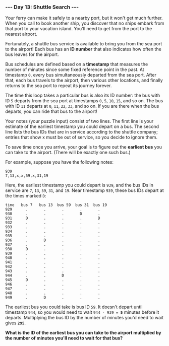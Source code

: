 ### --- Day 13: Shuttle Search ---

Your ferry can make it safely to a nearby port, but it won't get much 
further. When you call to book another ship, you discover that no ships 
embark from that port to your vacation island. You'll need to get from the 
port to the nearest airport.

Fortunately, a shuttle bus service is available to bring you from the sea 
port to the airport! Each bus has an **ID number** that also indicates how 
often the bus leaves for the airport.

Bus schedules are defined based on a **timestamp** that measures the number of 
minutes since some fixed reference point in the past. At timestamp `0`, every 
bus simultaneously departed from the sea port. After that, each bus travels 
to the airport, then various other locations, and finally returns to the 
sea port to repeat its journey forever.

The time this loop takes a particular bus is also its ID number: the bus 
with ID `5` departs from the sea port at timestamps `0`, `5`, `10`, `15`, and so on. 
The bus with ID `11` departs at `0`, `11`, `22`, `33`, and so on. If you are there 
when the bus departs, you can ride that bus to the airport!

Your notes (your puzzle input) consist of two lines. The first line is your 
estimate of the earliest timestamp you could depart on a bus. The second 
line lists the bus IDs that are in service according to the shuttle 
company; entries that show x must be out of service, so you decide to 
ignore them.

To save time once you arrive, your goal is to figure out the **earliest bus** 
you can take to the airport. (There will be exactly one such bus.)

For example, suppose you have the following notes:
```
939
7,13,x,x,59,x,31,19
```
Here, the earliest timestamp you could depart is `939`, and the bus IDs in 
service are `7`, `13`, `59`, `31`, and `19`. Near timestamp `939`, these bus IDs depart 
at the times marked `D`:
```
time   bus 7   bus 13  bus 59  bus 31  bus 19
929      .       .       .       .       .
930      .       .       .       D       .
931      D       .       .       .       D
932      .       .       .       .       .
933      .       .       .       .       .
934      .       .       .       .       .
935      .       .       .       .       .
936      .       D       .       .       .
937      .       .       .       .       .
938      D       .       .       .       .
939      .       .       .       .       .
940      .       .       .       .       .
941      .       .       .       .       .
942      .       .       .       .       .
943      .       .       .       .       .
944      .       .       D       .       .
945      D       .       .       .       .
946      .       .       .       .       .
947      .       .       .       .       .
948      .       .       .       .       .
949      .       D       .       .       .
```
The earliest bus you could take is bus ID `59`. It doesn't depart until 
timestamp `944`, so you would need to wait <code>944 - 939 = <b>5</b></code> minutes before it 
departs. Multiplying the bus ID by the number of minutes you'd need to wait 
gives **`295`**.

**What is the ID of the earliest bus you can take to the airport multiplied 
by the number of minutes you'll need to wait for that bus?**
